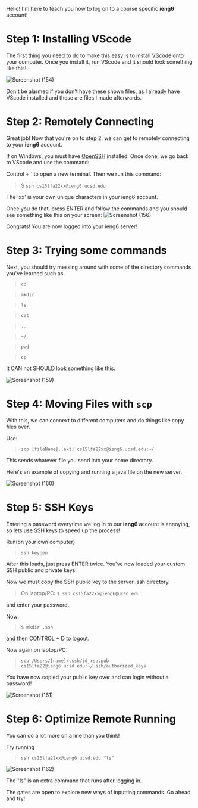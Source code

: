 Hello! I'm here to teach you how to log on to a course specific **ieng6** account!


# Step 1: Installing VScode

The first thing you need to do to make this easy is to install [VScode](https://code.visualstudio.com/download) onto your computer. Once you install it, run VScode and it should look something like this! 

![Screenshot (154)](https://user-images.githubusercontent.com/114199299/193157461-38de3d70-78b9-4cd6-966b-f4c26707d163.png)

Don't be alarmed if you don't have these shown files, as I already have VScode installed and these are files I made afterwards. 


# Step 2: Remotely Connecting
Great job! Now that you're on to step 2, we can get to remotely connecting to your **ieng6** account. 

If on Windows, you must have [OpenSSH](https://docs.microsoft.com/en-us/windows-server/administration/openssh/openssh_install_firstuse) installed. Once done, we go back to VScode and use the command:

Control + ` to open a new terminal.
Then we run this command:
>$ `ssh cs15lfa22xx@ieng6.ucsd.edu`

The 'xx' is your own unique characters in your ieng6 account. 

Once you do that, press ENTER and follow the commands and you should see something like this on your screen:
![Screenshot (156)](https://user-images.githubusercontent.com/114199299/193158588-41c9b09a-0b43-4202-afa8-e56230ddb5ba.png)


Congrats! You are now logged into your ieng6 server!

# Step 3: Trying some commands

Next, you should try messing around with some of the directory commands you've learned such as
>`cd` 

>`mkdir`

>`ls`

>`cat`

>`..`

>`~/`

> `pwd`

> `cp`

It CAN not SHOULD look something like this:

![Screenshot (159)](https://user-images.githubusercontent.com/114199299/193158975-369995da-0b17-4b20-9137-d9f40eaf1cf1.png)

# Step 4: Moving Files with `scp`
With this, we can connext to different computers and do things like copy files over.

Use:

>`scp [fileName].[ext] cs15lfa22xx@ieng6.ucsd.edu:~/` 

This sends whatever file you send into your home directory.

Here's an example of copying and running a java file on the new server.

![Screenshot (160)](https://user-images.githubusercontent.com/114199299/193159472-b6f544d3-3f72-4f9a-b3d2-e4ff6d729aa3.png)

# Step 5: SSH Keys
Entering a password everytime we log in to our **ieng6** account is annoying, so lets use SSH keys to speed up the process!

Run(on your own computer)
>`ssh keygen`

After this loads, just press ENTER twice. You've now loaded your custom SSH public and private keys! 

Now we must copy the SSH public key to the server .ssh directory.

> On laptop/PC: `$ ssh cs15fa22xx@ieng6@ucsd.edu`

and enter your password.

Now: 
>`$ mkdir .ssh`

and then CONTROL + D to logout.

Now again on laptop/PC: 
>`scp /Users/[name]/.ssh/id_rsa.pub cs15lfa22@ieng6.ucsd.edu:~/.ssh/authorized_keys`

You have now copied your public key over and can login without a password!

![Screenshot (161)](https://user-images.githubusercontent.com/114199299/193160092-9f0a8338-34d0-41fe-a4f9-8f66b8c6a796.png)

# Step 6: Optimize Remote Running

You can do a lot more on a line than you think!

Try running 
>`ssh cs15lfa22xx@ieng6.ucsd.edu "ls"`

![Screenshot (162)](https://user-images.githubusercontent.com/114199299/193160656-6ec7ac3d-3819-4db2-9526-983a239b512c.png)

The "ls" is an extra command that runs after logging in. 

The gates are open to explore new ways of inputting commands. Go ahead and try!


